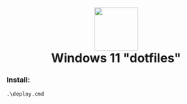 <h1 align="center">
 <img src="https://logospng.org/download/windows-11/logo-windows-11-icon-1024.png", height = 100>
  <br />
   Windows 11 "dotfiles"
</h1>

### Install:
```cmd
.\deploy.cmd
```
